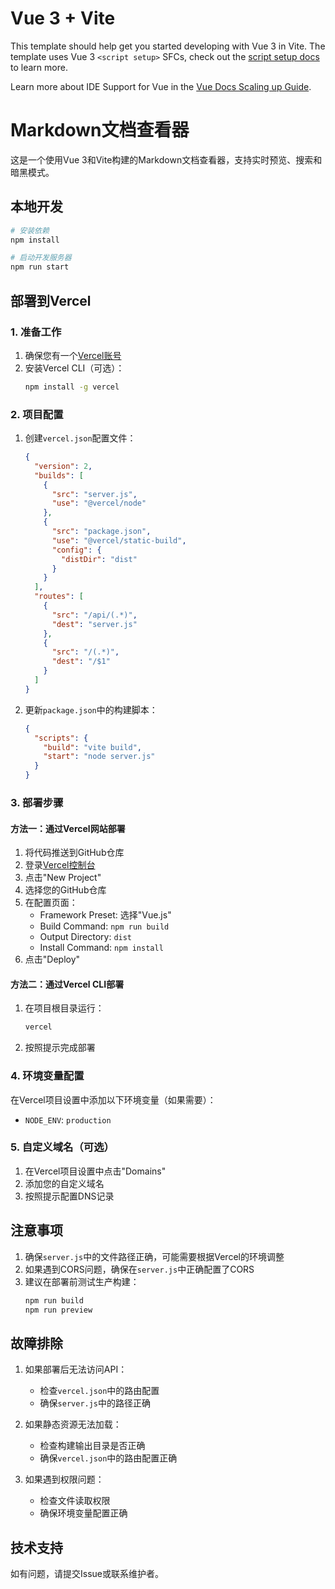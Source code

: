 # Vue 3 + Vite

This template should help get you started developing with Vue 3 in Vite. The template uses Vue 3 `<script setup>` SFCs, check out the [script setup docs](https://v3.vuejs.org/api/sfc-script-setup.html#sfc-script-setup) to learn more.

Learn more about IDE Support for Vue in the [Vue Docs Scaling up Guide](https://vuejs.org/guide/scaling-up/tooling.html#ide-support).

# Markdown文档查看器

这是一个使用Vue 3和Vite构建的Markdown文档查看器，支持实时预览、搜索和暗黑模式。

## 本地开发

```bash
# 安装依赖
npm install

# 启动开发服务器
npm run start
```

## 部署到Vercel

### 1. 准备工作

1. 确保您有一个[Vercel账号](https://vercel.com/signup)
2. 安装Vercel CLI（可选）：
   ```bash
   npm install -g vercel
   ```

### 2. 项目配置

1. 创建`vercel.json`配置文件：
   ```json
   {
     "version": 2,
     "builds": [
       {
         "src": "server.js",
         "use": "@vercel/node"
       },
       {
         "src": "package.json",
         "use": "@vercel/static-build",
         "config": {
           "distDir": "dist"
         }
       }
     ],
     "routes": [
       {
         "src": "/api/(.*)",
         "dest": "server.js"
       },
       {
         "src": "/(.*)",
         "dest": "/$1"
       }
     ]
   }
   ```

2. 更新`package.json`中的构建脚本：
   ```json
   {
     "scripts": {
       "build": "vite build",
       "start": "node server.js"
     }
   }
   ```

### 3. 部署步骤

#### 方法一：通过Vercel网站部署

1. 将代码推送到GitHub仓库
2. 登录[Vercel控制台](https://vercel.com/dashboard)
3. 点击"New Project"
4. 选择您的GitHub仓库
5. 在配置页面：
   - Framework Preset: 选择"Vue.js"
   - Build Command: `npm run build`
   - Output Directory: `dist`
   - Install Command: `npm install`
6. 点击"Deploy"

#### 方法二：通过Vercel CLI部署

1. 在项目根目录运行：
   ```bash
   vercel
   ```
2. 按照提示完成部署

### 4. 环境变量配置

在Vercel项目设置中添加以下环境变量（如果需要）：

- `NODE_ENV`: `production`

### 5. 自定义域名（可选）

1. 在Vercel项目设置中点击"Domains"
2. 添加您的自定义域名
3. 按照提示配置DNS记录

## 注意事项

1. 确保`server.js`中的文件路径正确，可能需要根据Vercel的环境调整
2. 如果遇到CORS问题，确保在`server.js`中正确配置了CORS
3. 建议在部署前测试生产构建：
   ```bash
   npm run build
   npm run preview
   ```

## 故障排除

1. 如果部署后无法访问API：
   - 检查`vercel.json`中的路由配置
   - 确保`server.js`中的路径正确

2. 如果静态资源无法加载：
   - 检查构建输出目录是否正确
   - 确保`vercel.json`中的路由配置正确

3. 如果遇到权限问题：
   - 检查文件读取权限
   - 确保环境变量配置正确

## 技术支持

如有问题，请提交Issue或联系维护者。
